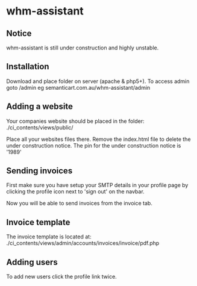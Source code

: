 whm-assistant
========================

Notice
------

whm-assistant is still under construction and highly unstable.


Installation
------------

Download and place folder on server (apache & php5+). To access admin goto /admin eg semanticart.com.au/whm-assistant/admin


Adding a website
----------------

Your companies website should be placed in the folder: ./ci_contents/views/public/

Place all your websites files there. Remove the index.html file to delete the under construction notice. The pin for the under construction notice is '1989'


Sending invoices
----------------

First make sure you have setup your SMTP details in your profile page by clicking the profile icon next to 'sign out' on the navbar. 

Now you will be able to send invoices from the invoice tab.


Invoice template
----------------

The invoice template is located at: ./ci_contents/views/admin/accounts/invoices/invoice/pdf.php

Adding users
------------

To add new users click the profile link twice. 